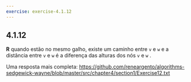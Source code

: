 ```yaml
---
exercise: exercise-4.1.12
---
```


## 4.1.12

**R** quando estão no mesmo galho, existe um caminho entre `v` e `w` 
e a distância entre `v` e `w` é a diferença das alturas dos nós `v` e `w` .

Uma resposta mais completa:
https://github.com/reneargento/algorithms-sedgewick-wayne/blob/master/src/chapter4/section1/Exercise12.txt